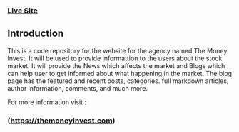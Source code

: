 ### [Live Site](https://themoneyinvest.com)


## Introduction
This is a code repository for the website for the agency named The Money Invest. 
It will be used to provide informattion to the users about the stock market. It will provide the News which affects the market and Blogs which can help user to get informed about what happening in the market.
The blog page has the featured and recent posts, categories. full markdown articles, author information, comments, and much more.


For more information visit : 
### (https://themoneyinvest.com)
